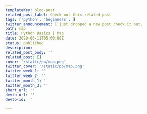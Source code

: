 ```yaml
---
templateKey: blog-post
related_post_label: Check out this related post
tags: ['python', 'beginners', ]
twitter_announcement: I just dropped a new post check it out.
path: map
title: Python Basics | Map
date: 2020-06-11T05:00:00Z
status: published
description:
related_post_body: ''
related_post: []
cover: '/static/pb/map.png'
twitter_cover: '/static/pb/map.png'
twitter_week_1: ''
twitter_week_2: ''
twitter_month_1: ''
twitter_month_3: ''
short_url: ''
devto-url: ''
devto-id: ''

---
```


<!--
<p style='text-align: center'>
<a href='https://waylonwalker.com/blog/map'>
  <img
    style='width:500px; max-width:80%; margin: auto;'
    src="https://waylonwalker.com/map.png"
    alt="Read more from the Python Basics | Map article"
  />
  </a>
</p>

-->
